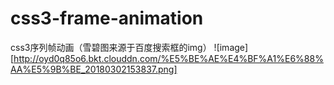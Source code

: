 # css3-frame-animation
css3序列帧动画（雪碧图来源于百度搜索框的img）
![image][http://oyd0q85o6.bkt.clouddn.com/%E5%BE%AE%E4%BF%A1%E6%88%AA%E5%9B%BE_20180302153837.png]
